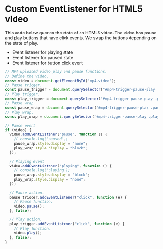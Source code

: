 # Custom EventListener for HTML5 video

This code below queries the state of an HTML5 video. The video has pause and play buttons that have click events. We swap the buttons depending on the state of play.

* Event listener for playing state
* Event listener for paused state
* Event listener for button click event

```javascript
// MP4 uploaded video play and pause functions.
// Define the video.
const video = document.getElementById('mp4-video');
// Pause trigger.
const pause_trigger = document.querySelector("#mp4-trigger-pause-play .pause-icon");
// Play trigger.
const play_trigger = document.querySelector("#mp4-trigger-pause-play .play-icon");
// Pause wrap.
const pause_wrap = document.querySelector("#mp4-trigger-pause-play .pause-wrap");
// Play wrap.
const play_wrap = document.querySelector("#mp4-trigger-pause-play .play-wrap");

// Pause event
if (video) {
  video.addEventListener("pause", function () {
    // console.log('paused');
    pause_wrap.style.display = "none";
    play_wrap.style.display = "block";
  });

  // Playing event
  video.addEventListener("playing", function () {
    // console.log('playing');
    pause_wrap.style.display = "block";
    play_wrap.style.display = "none";
  });

  // Pause action.
  pause_trigger.addEventListener("click", function (e) {
    // Pause function.
    video.pause();
  }, false);

  // Play action.
  play_trigger.addEventListener("click", function (e) {
    // Play function.
    video.play();
  }, false);
}
```
